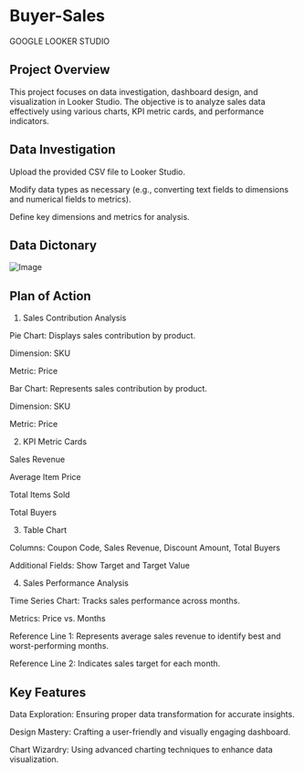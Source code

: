 # Buyer-Sales
GOOGLE LOOKER STUDIO

## Project Overview

This project focuses on data investigation, dashboard design, and visualization in Looker Studio. The objective is to analyze sales data effectively using various charts, KPI metric cards, and performance indicators.

## Data Investigation

Upload the provided CSV file to Looker Studio.

Modify data types as necessary (e.g., converting text fields to dimensions and numerical fields to metrics).

Define key dimensions and metrics for analysis.

## Data Dictonary
![Image](https://github.com/user-attachments/assets/d449efca-3c9b-4a8f-a704-827015c086b0)

## Plan of Action

1. Sales Contribution Analysis

Pie Chart: Displays sales contribution by product.

Dimension: SKU

Metric: Price

Bar Chart: Represents sales contribution by product.

Dimension: SKU

Metric: Price

2. KPI Metric Cards

Sales Revenue

Average Item Price

Total Items Sold

Total Buyers

3. Table Chart

Columns: Coupon Code, Sales Revenue, Discount Amount, Total Buyers

Additional Fields: Show Target and Target Value

4. Sales Performance Analysis

Time Series Chart: Tracks sales performance across months.

Metrics: Price vs. Months

Reference Line 1: Represents average sales revenue to identify best and worst-performing months.

Reference Line 2: Indicates sales target for each month.

## Key Features

Data Exploration: Ensuring proper data transformation for accurate insights.

Design Mastery: Crafting a user-friendly and visually engaging dashboard.

Chart Wizardry: Using advanced charting techniques to enhance data visualization.
